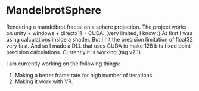 # MandelbrotSphere
Rendering a mandelbrot fractal on a sphere projection.
The project works on unity + windows + directx11 + CUDA. (very limited, I know :)
At first I was using calculations inside a shader. But I hit the precision limitation of float32 very fast.
And so I made a DLL that uses CUDA to make 128 bits fixed point precision calculations.
Currently it is working (tag v2.1).

I am currently working on the following things:
1. Making a better frame rate for high number of iterations.
2. Making it work with VR.

